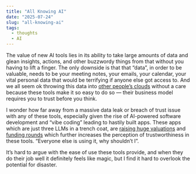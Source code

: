 ```yaml
---
title: "All Knowing AI"
date: "2025-07-24"
slug: "all-knowing-ai"
tags:
  - thoughts
  - AI
---
```

The value of new AI tools lies in its ability to take large amounts of data and glean insights, actions, and other buzzwordy things from that without you having to lift a finger.  The only downside is that that “data”, in order to be valuable, needs to be your meeting notes, your emails, your calendar, your vital personal data that would be terrifying if anyone else got access to. And we all seem ok throwing this data into [other people’s clouds](https://blog.codinghorror.com/the-cloud-is-just-someone-elses-computer/) without a care because these tools make it so easy to do so — their business model requires you to trust before you think.

I wonder how far away from a massive data leak or breach of trust issue with any of these tools, especially given the rise of AI-powered software development and “vibe coding” leading to hastily built apps. These apps which are just three LLMs in a trench coat, are [raising huge valuations](https://cognition.ai/blog/windsurf) and [funding rounds](https://techcrunch.com/2025/07/17/lovable-becomes-a-unicorn-with-200m-series-a-just-8-months-after-launch/) which further increases the perception of trustworthiness in these tools. “Everyone else is using it, why shouldn’t I”.

It’s hard to argue with the ease of use these tools provide, and when they do their job well it definitely feels like magic, but I find it hard to overlook the potential for disaster.
